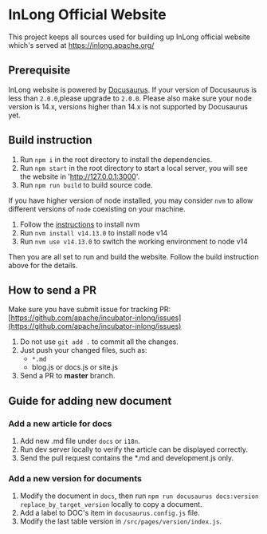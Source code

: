 # InLong Official Website

This project keeps all sources used for building up InLong official website which's served at 
https://inlong.apache.org/

## Prerequisite

InLong website is powered by [Docusaurus](https://docusaurus.io/).
If your version of Docusaurus is less than `2.0.0`,please upgrade to `2.0.0`.
Please also make sure your node version is 14.x, versions higher than 14.x is not supported by Docusaurus yet.

## Build instruction 

1. Run `npm i` in the root directory to install the dependencies.
2. Run `npm start` in the root directory to start a local server, you will see the website in 'http://127.0.0.1:3000'.
3. Run `npm run build` to build source code.

If you have higher version of node installed, you may consider `nvm` to allow different versions of `node` coexisting on your machine.

1. Follow the [instructions](http://nvm.sh) to install nvm
2. Run `nvm install v14.13.0` to install node v14
3. Run `nvm use v14.13.0` to switch the working environment to node v14

Then you are all set to run and build the website. Follow the build instruction above for the details.

## How to send a PR

Make sure you have submit issue for tracking PR: [https://github.com/apache/incubator-inlong/issues](https://github.com/apache/incubator-inlong/issues)

1. Do not use `git add .` to commit all the changes.
2. Just push your changed files, such as:
    * `*.md`
	* blog.js or docs.js or site.js
3. Send a PR to **master** branch.


## Guide for adding new document

### Add a new article for docs

1. Add new .md file under `docs` or `i18n`.
2. Run dev server locally to verify the article can be displayed correctly.
3. Send the pull request contains the *.md and development.js only.


### Add a new version for documents

1. Modify the document in `docs`, then run `npm run docusaurus docs:version replace_by_target_version` locally to copy a document.
2. Add a label to DOC's item in `docusaurus.config.js` file.
3. Modify the last table version in `/src/pages/version/index.js`.